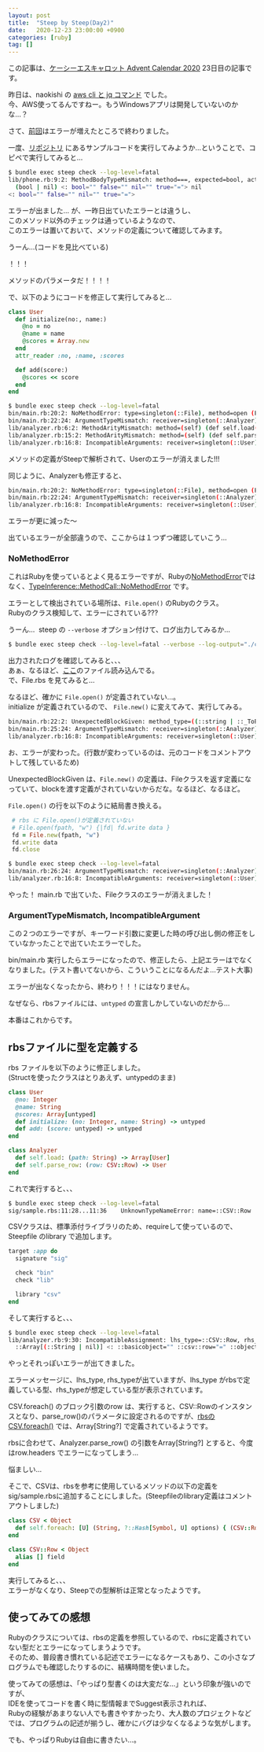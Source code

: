 ```yaml
---
layout: post
title:  "Steep by Steep(Day2)"
date:   2020-12-23 23:00:00 +0900
categories: [ruby]
tag: []
---
```

この記事は、<a href="https://qiita.com/advent-calendar/2020/kcscarrot">ケーシーエスキャロット Advent Calendar 2020</a>&nbsp;23日目の記事です。


昨日は、naokishi の&nbsp;<a href="https://qiita.com/naokishi/items/f9d2f53bb103241b2817" target="_blank">aws cli と jq コマンド</a>&nbsp;でした。  
今、AWS使ってるんですねー。もうWindowsアプリは開発していないのかな…？  

さて、<a href="{{relative_url}}/ruby/2020/12/18/steep-by-steep">前回</a>はエラーが増えたところで終わりました。

一度、<a href="https://github.com/soutaro/steep" target="_blank">リポジトリ</a>&nbsp;にあるサンプルコードを実行してみようか…ということで、コピペで実行してみると…

```sh
$ bundle exec steep check --log-level=fatal
lib/phone.rb:9:2: MethodBodyTypeMismatch: method===, expected=bool, actual=(bool | nil) (def ==(other))
  (bool | nil) <: bool="" false="" nil="" true="="> nil 
<: bool="" false="" nil="" true="=">
```

エラーが出ました... が、一昨日出ていたエラーとは違うし、  
このメソッド以外のチェックは通っているようなので、  
このエラーは置いておいて、メソッドの定義について確認してみます。

うーん…(コードを見比べている)

！！！

メソッドのパラメータだ！！！！

で、以下のようにコードを修正して実行してみると…

```ruby
class User
  def initialize(no:, name:)                                                                                                
    @no = no
    @name = name
    @scores = Array.new
  end
  attr_reader :no, :name, :scores

  def add(score:)
    @scores << score
  end
end
```

```sh
$ bundle exec steep check --log-level=fatal
bin/main.rb:20:2: NoMethodError: type=singleton(::File), method=open (File.open(fpath, "w") {|fd| fd.write data })
bin/main.rb:22:24: ArgumentTypeMismatch: receiver=singleton(::Analyzer), expected={ :path => untyped }, actual=::String (fpath)
lib/analyzer.rb:6:2: MethodArityMismatch: method=(self) (def self.load(path))
lib/analyzer.rb:15:2: MethodArityMismatch: method=(self) (def self.parse_row(row))
lib/analyzer.rb:16:8: IncompatibleArguments: receiver=singleton(::User), method_type=(name: untyped, no: untyped) -> ::User (User.new(row["No"], row["Name"]))
```

メソッドの定義がSteepで解析されて、Userのエラーが消えました!!!

同じように、Analyzerも修正すると、

```sh
bin/main.rb:20:2: NoMethodError: type=singleton(::File), method=open (File.open(fpath, "w") {|fd| fd.write data })
bin/main.rb:22:24: ArgumentTypeMismatch: receiver=singleton(::Analyzer), expected={ :path => untyped }, actual=::String (fpath)
lib/analyzer.rb:16:8: IncompatibleArguments: receiver=singleton(::User), method_type=(name: untyped, no: untyped) -> ::User (User.new(row["No"], row["Name"]))
```

エラーが更に減った〜

出ているエラーが全部違うので、ここからは１つずつ確認していこう…

### NoMethodError

これはRubyを使っているとよく見るエラーですが、Rubyの<a href="https://docs.ruby-lang.org/ja/latest/class/NoMethodError.html" target="_blank">NoMethodError</a>ではなく、<a href="https://github.com/soutaro/steep/blob/v0.38.0/lib/steep/type_inference/method_call.rb#L95" target="_blank">TypeInference::MethodCall::NoMethodError</a>&nbsp;です。

エラーとして検出されている場所は、`File.open()` のRubyのクラス。  
Rubyのクラス検知して、エラーにされている???

うーん...&nbsp; steep の `--verbose` オプション付けて、ログ出力してみるか…

```sh
$ bundle exec steep check --log-level=fatal --verbose --log-output="./check.log"
```

出力されたログを確認してみると、、、  
あぁ、なるほど、<a href="https://github.com/ruby/rbs/tree/v0.20.1/core" target="_blank">ここ</a>のファイル読み込んでる。  
で、File.rbs を見てみると…

なるほど、確かに `File.open()` が定義されていない…。  
initialize が定義されているので、 `File.new()` に変えてみて、実行してみる。

```sh
bin/main.rb:22:2: UnexpectedBlockGiven: method_type=((::string | ::_ToPath | ::int), ?(::string | ::int), ?::int) -> ::File (File.new(fpath, "w") {|fd| fd.write data })
bin/main.rb:25:24: ArgumentTypeMismatch: receiver=singleton(::Analyzer), expected={ :path => untyped }, actual=::String (fpath)
lib/analyzer.rb:16:8: IncompatibleArguments: receiver=singleton(::User), method_type=(name: untyped, no: untyped) -> ::User (User.new(row["No"], row["Name"]))
```

お、エラーが変わった。(行数が変わっているのは、元のコードをコメントアウトして残しているため)

UnexpectedBlockGiven は、`File.new()` の定義は、Fileクラスを返す定義になっていて、blockを渡す定義がされていないからだな。なるほど、なるほど。

`File.open()` の行を以下のように結局書き換える。

```ruby
 # rbs に File.open()が定義されていない
 # File.open(fpath, "w") {|fd| fd.write data }
 fd = File.new(fpath, "w")
 fd.write data
 fd.close
```
  
```sh
$ bundle exec steep check --log-level=fatal
bin/main.rb:26:24: ArgumentTypeMismatch: receiver=singleton(::Analyzer), expected={ :path => untyped }, actual=::String (fpath)
lib/analyzer.rb:16:8: IncompatibleArguments: receiver=singleton(::User), method_type=(name: untyped, no: untyped) -> ::User (User.new(row["No"], row["Name"]))
```

やった！ main.rb で出ていた、Fileクラスのエラーが消えました！

### ArgumentTypeMismatch, IncompatibleArgument

この２つのエラーですが、キーワード引数に変更した時の呼び出し側の修正をしていなかったことで出ていたエラーでした。

bin/main.rb 実行したらエラーになったので、修正したら、上記エラーはでなくなりました。(テスト書いてないから、こういうことになるんだよ…テスト大事)

エラーが出なくなったから、終わり！！！にはなりません。

なぜなら、rbsファイルには、`untyped` の宣言しかしていないのだから…

本番はこれからです。

## rbsファイルに型を定義する

rbs ファイルを以下のように修正しました。  
(Structを使ったクラスはとりあえず、untypedのまま)

```ruby
class User
  @no: Integer
  @name: String
  @scores: Array[untyped]
  def initialize: (no: Integer, name: String) -> untyped
  def add: (score: untyped) -> untyped                                                                                      
end

class Analyzer
  def self.load: (path: String) -> Array[User]
  def self.parse_row: (row: CSV::Row) -> User
end
```

これで実行すると、、、

```sh
$ bundle exec steep check --log-level=fatal
sig/sample.rbs:11:28...11:36	UnknownTypeNameError: name=::CSV::Row
```

CSVクラスは、標準添付ライブラリのため、requireして使っているので、Steepfile のlibrary で追加します。

```ruby
target :app do
  signature "sig"

  check "bin"
  check "lib"

  library "csv"                                                                                                             
end
```
そして実行すると、、、

```sh
$ bundle exec steep check --log-level=fatal
lib/analyzer.rb:9:30: IncompatibleAssignment: lhs_type=::CSV::Row, rhs_type=::Array[(::String | nil)] (row)
  ::Array[(::String | nil)] <: ::basicobject="" ::csv::row="=" ::object=""> ::BasicObject <: ::csv::row="" code="" does="" hold="" not="">
```

やっとそれっぽいエラーが出てきました。

エラーメッセージに、lhs_type, rhs_typeが出ていますが、lhs_type がrbsで定義している型、rhs_typeが想定している型が表示されています。

CSV.foreach() のブロック引数のrow は、実行すると、CSV::Rowのインスタンスとなり、parse_row()のパラメータに設定されるのですが、<a href="https://github.com/ruby/rbs/blob/v0.20.1/stdlib/csv/0/csv.rbs#L177" target="_blank">rbsのCSV.foreach()</a>&nbsp;では、Array[String?] で定義されているようです。

rbsに合わせて、Analyzer.parse_row() の引数をArray[String?] とすると、今度はrow.headers でエラーになってしまう…

悩ましい…

そこで、CSVは、rbsを参考に使用しているメソッドの以下の定義を sig/sample.rbsに追加することにしました。(Steepfileのlibrary定義はコメントアウトしました)

```ruby
class CSV < Object
  def self.foreach: [U] (String, ?::Hash[Symbol, U] options) { (CSV::Row arg0) -> void } -> void
end

class CSV::Row < Object
  alias [] field                                                                                                                                                               
end
```

実行してみると、、、  
エラーがなくなり、Steepでの型解析は正常となったようです。

## 使ってみての感想

Rubyのクラスについては、rbsの定義を参照しているので、rbsに定義されていない型だとエラーになってしまうようです。  
そのため、普段書き慣れている記述でエラーになるケースもあり、この小さなプログラムでも確認したりするのに、結構時間を使いました。

使ってみての感想は、「やっぱり型書くのは大変だな…」という印象が強いのですが、  
IDEを使ってコードを書く時に型情報までSuggest表示されれば、  
Rubyの経験があまりない人でも書きやすかったり、大人数のプロジェクトなどでは、プログラムの記述が揃うし、確かにバグは少なくなるような気がします。

でも、やっぱりRubyは自由に書きたい…。
